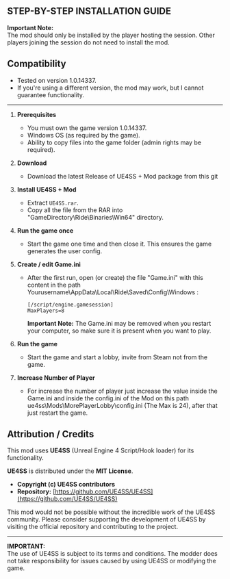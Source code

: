 ## STEP-BY-STEP INSTALLATION GUIDE

**Important Note:**  
The mod should only be installed by the player hosting the session. Other players joining the session do not need to install the mod.

## Compatibility

- Tested on version 1.0.14337.
- If you're using a different version, the mod may work, but I cannot guarantee functionality.

---

1. **Prerequisites**
   - You must own the game version 1.0.14337.
   - Windows OS (as required by the game).
   - Ability to copy files into the game folder (admin rights may be required).

2. **Download**
   - Download the latest Release of UE4SS + Mod package from this git

3. **Install UE4SS + Mod**
   - Extract `UE4SS.rar`.
   - Copy all the file from the RAR into "GameDirectory\Ride\Binaries\Win64\" directory.

4. **Run the game once**
   - Start the game one time and then close it. This ensures the game generates the user config.

5. **Create / edit Game.ini**
   - After the first run, open (or create) the file "Game.ini" with this content in the path Yourusername\AppData\Local\Ride\Saved\Config\Windows :
     ```
     [/script/engine.gamesession]
     MaxPlayers=8  
     ```
     **Important Note:**
     The Game.ini may be removed when you restart your computer, so make sure it is present when you want to play.
     
6. **Run the game**
   - Start the game and start a lobby, invite from Steam not from the game.


7. **Increase Number of Player**
   - For increase the number of player just increase the value inside the Game.ini and inside the config.ini of the Mod on this path ue4ss\Mods\MorePlayerLobby\config.ini (The Max is 24), after that just restart the game.

## Attribution / Credits

This mod uses **UE4SS** (Unreal Engine 4 Script/Hook loader) for its functionality.

**UE4SS** is distributed under the **MIT License**.

- **Copyright (c) UE4SS contributors**
- **Repository:** [https://github.com/UE4SS/UE4SS](https://github.com/UE4SS/UE4SS)

This mod would not be possible without the incredible work of the UE4SS community.
Please consider supporting the development of UE4SS by visiting the official repository and contributing to the project.

---

**IMPORTANT:**  
The use of UE4SS is subject to its terms and conditions. The modder does not take responsibility for issues caused by using UE4SS or modifying the game.

